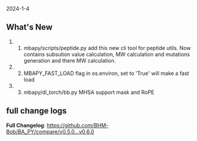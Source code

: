 <!--
 * @Date: 2024-06-02 12:06:48
 * @LastEditors: BHM-Bob 2262029386@qq.com
 * @LastEditTime: 2024-06-02 12:07:27
 * @Description: 
-->
2024-1-4

## What's New
1. 1. mbapy/scripts/peptide.py
    add this new cli tool for peptide utils. Now contains subsution value calculation, MW calculation and mutations generation and there MW calculation.
2. 2. MBAPY_FAST_LOAD flag
    in os.environ, set to 'True' will make a fast load
3. 3. mbapy/dl_torch/bb.py
    MHSA support mask and RoPE

## full change logs
**Full Changelog**: https://github.com/BHM-Bob/BA_PY/compare/v0.5.0...v0.6.0